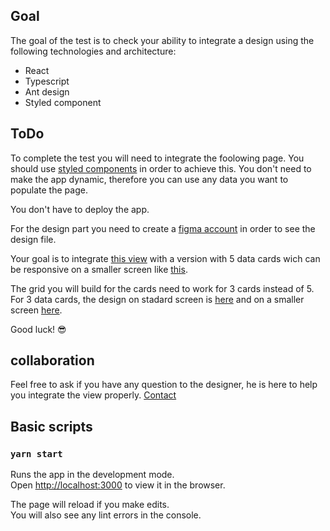 ## Goal 

The goal of the test is to check your ability to integrate a design using the following technologies and architecture:
* React
* Typescript
* Ant design
* Styled component

## ToDo

To complete the test you will need to integrate the foolowing page.
You should use [styled components](https://www.styled-components.com/docs/basics) in order to achieve this.
You don't need to make the app dynamic, therefore you can use any data you want to populate the page.

You don't have to deploy the app.

For the design part you need to create a [figma account](https://help.figma.com/article/207-creating-a-figma-account) in order to see the design file.

Your goal is to integrate [this view](https://www.figma.com/file/UDKlhGrPqtxdRGG0xNoVFj/Integration-Test?node-id=1%3A165) with a version with 5 data cards wich can be responsive on a smaller screen like [this](https://www.figma.com/file/UDKlhGrPqtxdRGG0xNoVFj/Integration-Test?node-id=2%3A126).
 
 The grid you will build for the cards need to work for 3 cards instead of 5.
 For 3 data cards, the design on stadard screen is [here](https://www.figma.com/file/UDKlhGrPqtxdRGG0xNoVFj/Integration-Test?node-id=2%3A459) and on a smaller screen [here](https://www.figma.com/file/UDKlhGrPqtxdRGG0xNoVFj/Integration-Test?node-id=2%3A613).

Good luck! 😎
 
## collaboration
Feel free to ask if you have any question to the designer, he is here to help you integrate the view properly.
[Contact](mailto:manou@leclan.io)

## Basic scripts

### `yarn start`

Runs the app in the development mode.<br>
Open [http://localhost:3000](http://localhost:3000) to view it in the browser.

The page will reload if you make edits.<br>
You will also see any lint errors in the console.
